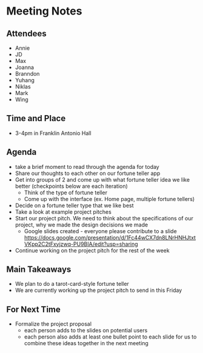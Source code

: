 # Meeting Notes
## Attendees
- Annie
- JD
- Max
- Joanna
- Branndon
- Yuhang
- Niklas
- Mark
- Wing

## Time and Place
- 3-4pm in Franklin Antonio Hall

## Agenda
- take a brief moment to read through the agenda for today
- Share our thoughts to each other on our fortune teller app 
- Get into groups of 2 and come up with what fortune teller idea we like better (checkpoints below are each iteration)
  - Think of the type of fortune teller
  - Come up with the interface (ex. Home page, multiple fortune tellers)
- Decide on a fortune teller type that we like best
- Take a look at example project pitches
- Start our project pitch. We need to think about the specifications of our project, why we made the design decisions we made
  - Google slides created - everyone please contribute to a slide
https://docs.google.com/presentation/d/1Fc44wCX7dn8LNrHNHJtxtVKpp2C2tFxyjzwq-PU9BIA/edit?usp=sharing 
- Continue working on the project pitch for the rest of the week


## Main Takeaways
- We plan to do a tarot-card-style fortune teller
- We are currently working up the project pitch to send in this Friday

## For Next Time
- Formalize the project proposal
  - each person adds to the slides on potential users
  - each person also adds at least one bullet point to each slide for us to combine these ideas together in the next meeting
